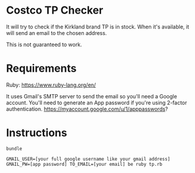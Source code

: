 # Costco TP Checker
It will try to check if the Kirkland brand TP is in stock. When it's available, it will send an email to the chosen address.

This is not guaranteed to work.

# Requirements
Ruby: https://www.ruby-lang.org/en/

It uses Gmail's SMTP server to send the email so you'll need a Google account. You'll need to generate an App password if you're using 2-factor authentication. https://myaccount.google.com/u/1/apppasswords?

# Instructions

```
bundle

GMAIL_USER=[your full google username like your gmail address] GMAIL_PW=[app password] TO_EMAIL=[your email] be ruby tp.rb
```
